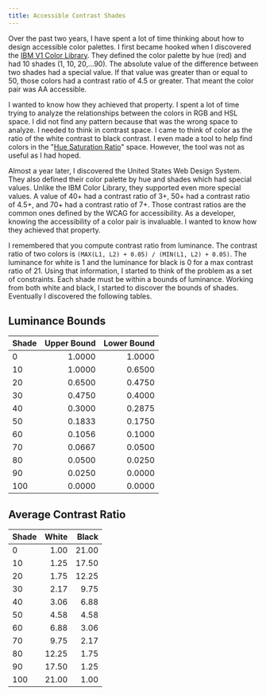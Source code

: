 ```yaml
---
title: Accessible Contrast Shades
---
```


Over the past two years, I have spent a lot of time thinking about how to design accessible color palettes. I first became hooked when I discovered the [IBM V1 Color Library](https://www.ibm.com/design/v1/language/resources/color-library/). They defined the color palette by hue (red) and had 10 shades (1, 10, 20,...90). The absolute value of the difference between two shades had a special value. If that value was greater than or equal to 50, those colors had a contrast ratio of 4.5 or greater. That meant the color pair was AA accessible.

I wanted to know how they achieved that property. I spent a lot of time trying to analyze the relationships between the colors in RGB and HSL space. I did not find any pattern because that was the wrong space to analyze. I needed to think in contrast space. I came to think of color as the ratio of the white contrast to black contrast. I even made a tool to help find colors in the "[Hue Saturation Ratio](https://codepen.io/pspeter3/full/BOPOBR)" space. However, the tool was not as useful as I had hoped.

Almost a year later, I discovered the United States Web Design System. They also defined their color palette by hue and shades which had special values. Unlike the IBM Color Library, they supported even more special values. A value of 40+ had a contrast ratio of 3+, 50+ had a contrast ratio of 4.5+, and 70+ had a contrast ratio of 7+. Those contrast ratios are the common ones defined by the WCAG for accessibility. As a developer, knowing the accessibility of a color pair is invaluable. I wanted to know how they achieved that property.

I remembered that you compute contrast ratio from luminance. The contrast ratio of two colors is `(MAX(L1, L2) + 0.05) / (MIN(L1, L2) + 0.05)`. The luminance for white is 1 and the luminance for black is 0 for a max contrast ratio of 21. Using that information, I started to think of the problem as a set of constraints. Each shade must be within a bounds of luminance. Working from both white and black, I started to discover the bounds of shades. Eventually I discovered the following tables.

## Luminance Bounds

| **Shade** | **Upper Bound** | **Lower Bound** |
| :-------- | --------------: | --------------: |
| 0         |          1.0000 |          1.0000 |
| 10        |          1.0000 |          0.6500 |
| 20        |          0.6500 |          0.4750 |
| 30        |          0.4750 |          0.4000 |
| 40        |          0.3000 |          0.2875 |
| 50        |          0.1833 |          0.1750 |
| 60        |          0.1056 |          0.1000 |
| 70        |          0.0667 |          0.0500 |
| 80        |          0.0500 |          0.0250 |
| 90        |          0.0250 |          0.0000 |
| 100       |          0.0000 |          0.0000 |

## Average Contrast Ratio

| **Shade** | **White** | **Black** |
| :-------- | --------: | --------: |
| 0         |      1.00 |     21.00 |
| 10        |      1.25 |     17.50 |
| 20        |      1.75 |     12.25 |
| 30        |      2.17 |      9.75 |
| 40        |      3.06 |      6.88 |
| 50        |      4.58 |      4.58 |
| 60        |      6.88 |      3.06 |
| 70        |      9.75 |      2.17 |
| 80        |     12.25 |      1.75 |
| 90        |     17.50 |      1.25 |
| 100       |     21.00 |      1.00 |
